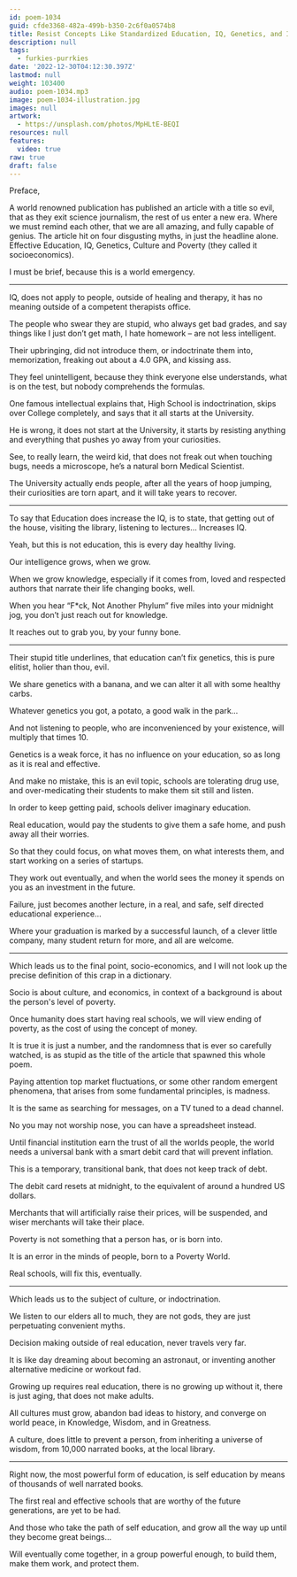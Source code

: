 ```yaml
---
id: poem-1034
guid: cfde3368-482a-499b-b350-2c6f0a0574b8
title: Resist Concepts Like Standardized Education, IQ, Genetics, and Individual Socioeconomics
description: null
tags:
  - furkies-purrkies
date: '2022-12-30T04:12:30.397Z'
lastmod: null
weight: 103400
audio: poem-1034.mp3
image: poem-1034-illustration.jpg
images: null
artwork:
  - https://unsplash.com/photos/MpHLtE-BEQI
resources: null
features:
  video: true
raw: true
draft: false
---
```


Preface,

A world renowned publication has published an article with a title so evil, that as they exit science journalism, the rest of us enter a new era. Where we must remind each other, that we are all amazing, and fully capable of genius. The article hit on four disgusting myths, in just the headline alone. Effective Education, IQ, Genetics, Culture and Poverty (they called it socioeconomics).

I must be brief,
because this is a world emergency.

---

IQ, does not apply to people, outside of healing and therapy,
it has no meaning outside of a competent therapists office.

The people who swear they are stupid, who always get bad grades,
and say things like I just don’t get math, I hate homework – are not less intelligent.

Their upbringing, did not introduce them, or indoctrinate them into,
memorization, freaking out about a 4.0 GPA, and kissing ass.

They feel unintelligent, because they think everyone else understands,
what is on the test, but nobody comprehends the formulas.

One famous intellectual explains that, High School is indoctrination,
skips over College completely, and says that it all starts at the University.

He is wrong, it does not start at the University,
it starts by resisting anything and everything that pushes yo away from your curiosities.

See, to really learn, the weird kid, that does not freak out when touching bugs,
needs a microscope, he’s a natural born Medical Scientist.

The University actually ends people, after all the years of hoop jumping,
their curiosities are torn apart, and it will take years to recover.

---

To say that Education does increase the IQ, is to state,
that getting out of the house, visiting the library, listening to lectures… Increases IQ.

Yeah, but this is not education,
this is every day healthy living.

Our intelligence grows,
when we grow.

When we grow knowledge, especially if it comes from,
loved and respected authors that narrate their life changing books, well.

When you hear “F*ck, Not Another Phylum” five miles into your midnight jog,
you don’t just reach out for knowledge.

It reaches out to grab you,
by your funny bone.

---

Their stupid title underlines, that education can’t fix genetics,
this is pure elitist, holier than thou, evil.

We share genetics with a banana,
and we can alter it all with some healthy carbs.

Whatever genetics you got,
a potato, a good walk in the park…

And not listening to people,
who are inconvenienced by your existence, will multiply that times 10.

Genetics is a weak force,
it has no influence on your education, so as long as it is real and effective.

And make no mistake, this is an evil topic,
schools are tolerating drug use, and over-medicating their students to make them sit still and listen.

In order to keep getting paid,
schools deliver imaginary education.

Real education, would pay the students to give them a safe home,
and push away all their worries.

So that they could focus, on what moves them,
on what interests them, and start working on a series of startups.

They work out eventually,
and when the world sees the money it spends on you as an investment in the future.

Failure, just becomes another lecture,
in a real, and safe, self directed educational experience…

Where your graduation is marked by a successful launch,
of a clever little company, many student return for more, and all are welcome.

---

Which leads us to the final point,
socio-economics, and I will not look up the precise definition of this crap in a dictionary.

Socio is about culture, and economics,
in context of a background is about the person's level of poverty.

Once humanity does start having real schools,
we will view ending of poverty, as the cost of using the concept of money.

It is true it is just a number, and the randomness that is ever so carefully watched,
is as stupid as the title of the article that spawned this whole poem.

Paying attention top market fluctuations, or some other random emergent phenomena,
that arises from some fundamental principles, is madness.

It is the same as searching for messages,
on a TV tuned to a dead channel.

No you may not worship nose,
you can have a spreadsheet instead.

Until financial institution earn the trust of all the worlds people,
the world needs a universal bank with a smart debit card that will prevent inflation.

This is a temporary, transitional bank,
that does not keep track of debt.

The debit card resets at midnight,
to the equivalent of around a hundred US dollars.

Merchants that will artificially raise their prices,
will be suspended, and wiser merchants will take their place.

Poverty is not something that a person has,
or is born into.

It is an error in the minds of people,
born to a Poverty World.

Real schools, will fix this,
eventually.

---

Which leads us to the subject of culture,
or indoctrination.

We listen to our elders all to much, they are not gods,
they are just perpetuating convenient myths.

Decision making outside of real education,
never travels very far.

It is like day dreaming about becoming an astronaut,
or inventing another alternative medicine or workout fad.

Growing up requires real education,
there is no growing up without it, there is just aging, that does not make adults.

All cultures must grow, abandon bad ideas to history,
and converge on world peace, in Knowledge, Wisdom, and in Greatness.

A culture, does little to prevent a person,
from inheriting a universe of wisdom, from 10,000 narrated books, at the local library.

---

Right now, the most powerful form of education,
is self education by means of thousands of well narrated books.

The first real and effective schools that are worthy of the future generations,
are yet to be had.

And those who take the path of self education,
and grow all the way up until they become great beings…

Will eventually come together,
in a group powerful enough, to build them, make them work, and protect them.
